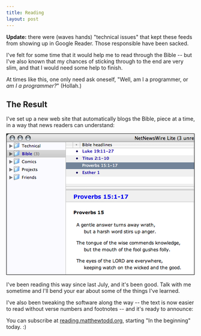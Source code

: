 ```yaml
---
title: Reading
layout: post
---
```

<p class="update"><strong>Update:</strong> there were (waves hands) "technical issues" that kept these feeds from showing up in Google Reader. Those responsible have been sacked.</p>

I've felt for some time that it would help me to read through the Bible -- but I've also known that my chances of sticking through to the end are very slim, and that I would need some help to finish.

At times like this, one only need ask oneself, "Well, am I a programmer, or <em>am I a programmer?</em>" (Hollah.)

<h2>The Result</h2>

I've set up a new web site that automatically blogs the Bible, piece at a time, in a way that news readers can understand:

<img src="/images/2007/03/15/reading.png" width="500" height="375" alt="Reading" style="border: 1px solid black" />

I've been reading this way since last July, and it's been good. Talk with me sometime and I'll bend your ear about some of the things I've learned.

I've also been tweaking the software along the way -- the text is now easier to read without verse numbers and footnotes -- and it's ready to announce:

You can subscribe at <a href="http://reading.matthewtodd.org">reading.matthewtodd.org</a>, starting "In the beginning" today. :)
